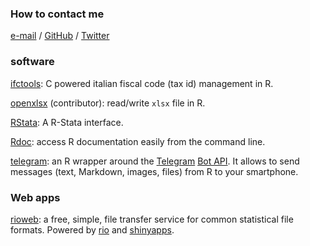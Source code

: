 ### How to contact me

[e-mail](mailto:lbraglia@gmail.com) / [GitHub](http://github.com/lbraglia)
/ [Twitter](http://twitter.com/lucailgarb)

### software

[ifctools](http://cran.rstudio.com/web/packages/ifctools): C powered
italian fiscal code (tax id) management in R.

[openxlsx](http://cran.rstudio.com/web/packages/openxlsx) (contributor):
read/write `xlsx` file in R.

[RStata](http://github.com/lbraglia/RStata): A R-Stata interface.

[Rdoc](http://github.com/lbraglia/Rdoc): access R documentation easily
from the command line.

[telegram](http://github.com/lbraglia/telegram): an R wrapper around
the [Telegram](http://telegram.org/) [Bot
API](http://core.telegram.org/bots/api). It allows to send messages
(text, Markdown, images, files) from R to your smartphone.


### Web apps

[rioweb](https://gallery.shinyapps.io/rioweb): a free, simple, file
transfer service for common statistical file formats. Powered by
[rio](http://cran.rstudio.com/web/packages/rio) and
[shinyapps](http://www.shinyapps.io).
